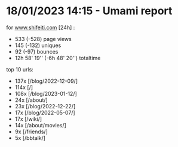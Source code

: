 # 18/01/2023 14:15 - Umami report
for www.shifeiti.com [24h] :

 - 533 (-528) page views
 - 145 (-132) uniques
 - 92 (-97) bounces
 - 12h 58' 19'' (-6h 48' 20'') totaltime


top 10 urls:
 - 137x [/blog/2022-12-09/]
 - 114x [/]
 - 108x [/blog/2023-01-12/]
 - 24x [/about/]
 - 23x [/blog/2022-12-22/]
 - 17x [/blog/2022-05-07/]
 - 17x [/wiki/]
 - 14x [/about/movies/]
 - 9x [/friends/]
 - 5x [/bbtalk/]


